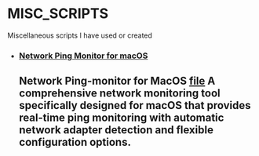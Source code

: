# MISC_SCRIPTS
Miscellaneous scripts I have used or created

*  ### [Network Ping Monitor for macOS](https://github.com/skaboy71/MISC_SCRIPTS/blob/main/net_ping.md)
   ## Network Ping-monitor for MacOS [file](https://github.com/skaboy71/MISC_SCRIPTS/blob/main/python/ping_monitor.py) A comprehensive network monitoring tool specifically designed for macOS that provides real-time ping monitoring with automatic network adapter detection and flexible configuration options.
